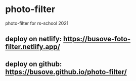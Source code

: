 # photo-filter
photo-filter for rs-school 2021

## deploy on netlify: https://busove-foto-filter.netlify.app/
## deploy on github: https://busove.github.io/photo-filter/
